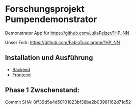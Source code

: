 # Forschungsprojekt Pumpendemonstrator

Demonstrator App für https://github.com/JuliaPelzer/1HP_NN

Unser Fork: https://github.com/FabioTucciarone/1HP_NN

## Installation und Ausführung
- [Backend](demonstrator_backend)
- [Frontend](demonstrator_app)

## Phase 1 Zwschenstand:

Commit SHA: 8ff39d5e4d50101823bf38ba2b03981162d71d52
